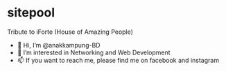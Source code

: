 # sitepool
Tribute to iForte (House of Amazing People)

- 👋 Hi, I’m @anakkampung-BD
- 👀 I’m interested in Networking and Web Development
- 📫 If you want to reach me, please find me on facebook and instagram

<!---
anakkampung-BD/anakkampung-BD is a ✨ special ✨ repository because its `README.md` (this file) appears on your GitHub profile.
You can click the Preview link to take a look at your changes.
--->
